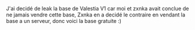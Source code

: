 J'ai decidé de leak la base de Valestia V1 car moi et zxnka avait conclue de ne jamais vendre cette base, Zxnka en a decidé le contraire en vendant la base a un serveur, donc voici la base gratuite :)
